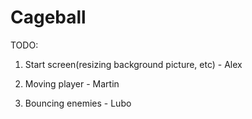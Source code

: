 Cageball
========
TODO:

1. Start screen(resizing background picture, etc) - Alex

2. Moving player - Martin

3. Bouncing enemies - Lubo

